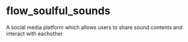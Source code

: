 # flow_soulful_sounds
A social media platform which allows users to share sound contents and interact with eachother
